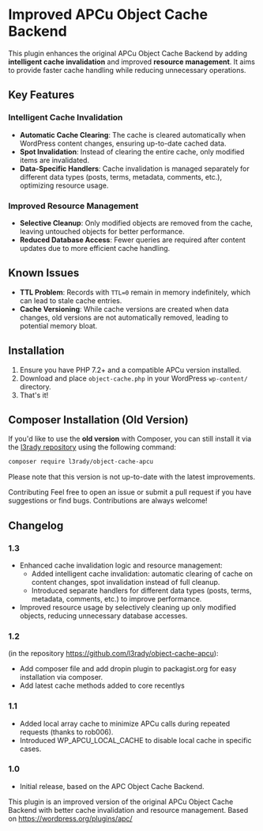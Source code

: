 # Improved APCu Object Cache Backend

This plugin enhances the original APCu Object Cache Backend by adding **intelligent cache invalidation** and improved **resource management**. It aims to provide faster cache handling while reducing unnecessary operations.

## Key Features

### Intelligent Cache Invalidation
- **Automatic Cache Clearing**: The cache is cleared automatically when WordPress content changes, ensuring up-to-date cached data.
- **Spot Invalidation**: Instead of clearing the entire cache, only modified items are invalidated.
- **Data-Specific Handlers**: Cache invalidation is managed separately for different data types (posts, terms, metadata, comments, etc.), optimizing resource usage.

### Improved Resource Management
- **Selective Cleanup**: Only modified objects are removed from the cache, leaving untouched objects for better performance.
- **Reduced Database Access**: Fewer queries are required after content updates due to more efficient cache handling.

## Known Issues

- **TTL Problem**: Records with `TTL=0` remain in memory indefinitely, which can lead to stale cache entries.
- **Cache Versioning**: While cache versions are created when data changes, old versions are not automatically removed, leading to potential memory bloat.

## Installation

1. Ensure you have PHP 7.2+ and a compatible APCu version installed.
2. Download and place `object-cache.php` in your WordPress `wp-content/` directory.
3. That's it!

## Composer Installation (Old Version)
If you'd like to use the **old version** with Composer, you can still install it via the [l3rady repository](https://github.com/l3rady/object-cache-apcu) using the following command:

```bash
composer require l3rady/object-cache-apcu
```
Please note that this version is not up-to-date with the latest improvements.

Contributing
Feel free to open an issue or submit a pull request if you have suggestions or find bugs. Contributions are always welcome!

## Changelog
### 1.3
- Enhanced cache invalidation logic and resource management:
  - Added intelligent cache invalidation: automatic clearing of cache on content changes, spot invalidation instead of full cleanup.
  - Introduced separate handlers for different data types (posts, terms, metadata, comments, etc.) to improve performance.
- Improved resource usage by selectively cleaning up only modified objects, reducing unnecessary database accesses.

### 1.2
(in the repository https://github.com/l3rady/object-cache-apcu):
- Add composer file and add dropin plugin to packagist.org for easy installation via composer.
- Add latest cache methods added to core recentlys

### 1.1
- Added local array cache to minimize APCu calls during repeated requests (thanks to rob006).
- Introduced WP_APCU_LOCAL_CACHE to disable local cache in specific cases.

### 1.0
- Initial release, based on the APC Object Cache Backend.

This plugin is an improved version of the original APCu Object Cache Backend with better cache invalidation and resource management.
Based on https://wordpress.org/plugins/apc/
